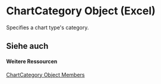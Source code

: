 
# ChartCategory Object (Excel)

Specifies a chart type's category.


## Siehe auch


#### Weitere Ressourcen


[ChartCategory Object Members](http://msdn.microsoft.com/library/916d6391-fd6d-c425-cecb-f4c61c513886%28Office.15%29.aspx)
